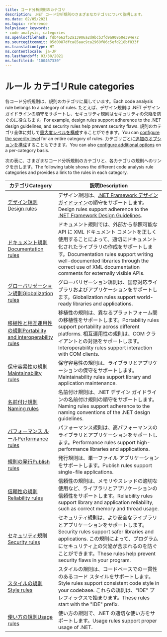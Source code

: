 ```yaml
---
title: コード分析規則のカテゴリ
description: .NET コード分析規則のさまざまなカテゴリについて説明します。
ms.date: 02/05/2021
ms.topic: reference
helpviewer_keywords:
- code analysis, categories
ms.openlocfilehash: fdb4662f52a13906a2d9bcb3fd9a90860e394e72
ms.sourcegitcommit: 05d0087dfca85aac9ca2960f86c5efd218bf833f
ms.translationtype: HT
ms.contentlocale: ja-JP
ms.lasthandoff: 03/30/2021
ms.locfileid: "100467330"
---
```

# <a name="rule-categories"></a><span data-ttu-id="9282d-103">ルール カテゴリ</span><span class="sxs-lookup"><span data-stu-id="9282d-103">Rule categories</span></span>

<span data-ttu-id="9282d-104">各コード分析規則は、規則のカテゴリに属しています。</span><span class="sxs-lookup"><span data-stu-id="9282d-104">Each code analysis rule belongs to a category of rules.</span></span> <span data-ttu-id="9282d-105">たとえば、デザイン規則は .NET デザイン ガイドラインの順守をサポートし、セキュリティ規則はセキュリティの欠陥を防ぐのに役立ちます。</span><span class="sxs-lookup"><span data-stu-id="9282d-105">For example, design rules support adherence to the .NET design guidelines, and security rules help prevent security flaws.</span></span> <span data-ttu-id="9282d-106">規則のカテゴリ全体に対して[重大度レベルを構成](configuration-options.md#scope)することができます。</span><span class="sxs-lookup"><span data-stu-id="9282d-106">You can [configure the severity level](configuration-options.md#scope) for an entire category of rules.</span></span> <span data-ttu-id="9282d-107">カテゴリごとに[追加のオプションを構成](code-quality-rule-options.md#category-of-rules)することもできます。</span><span class="sxs-lookup"><span data-stu-id="9282d-107">You can also [configure additional options](code-quality-rule-options.md#category-of-rules) on a per-category basis.</span></span>

<span data-ttu-id="9282d-108">次の表に、さまざまなコード分析規則のカテゴリと、各カテゴリの規則へのリンクを示します。</span><span class="sxs-lookup"><span data-stu-id="9282d-108">The following table shows the different code analysis rule categories and provides a link to the rules in each category.</span></span>

| <span data-ttu-id="9282d-109">カテゴリ</span><span class="sxs-lookup"><span data-stu-id="9282d-109">Category</span></span> | <span data-ttu-id="9282d-110">説明</span><span class="sxs-lookup"><span data-stu-id="9282d-110">Description</span></span> |
| - | - |
| [<span data-ttu-id="9282d-111">デザイン規則</span><span class="sxs-lookup"><span data-stu-id="9282d-111">Design rules</span></span>](quality-rules/design-warnings.md) | <span data-ttu-id="9282d-112">デザイン規則は、[.NET Framework デザイン ガイドライン](../../standard/design-guidelines/index.md)の順守をサポートします。</span><span class="sxs-lookup"><span data-stu-id="9282d-112">Design rules support adherence to the [.NET Framework Design Guidelines](../../standard/design-guidelines/index.md).</span></span> |
| [<span data-ttu-id="9282d-113">ドキュメント規則</span><span class="sxs-lookup"><span data-stu-id="9282d-113">Documentation rules</span></span>](quality-rules/documentation-warnings.md) | <span data-ttu-id="9282d-114">ドキュメント規則では、外部から参照可能な API に XML ドキュメント コメントを正しく使用することによって、適切にドキュメント化されたライブラリの作成をサポートします。</span><span class="sxs-lookup"><span data-stu-id="9282d-114">Documentation rules support writing well-documented libraries through the correct use of XML documentation comments for externally visible APIs.</span></span> |
| [<span data-ttu-id="9282d-115">グローバリゼーション規則</span><span class="sxs-lookup"><span data-stu-id="9282d-115">Globalization rules</span></span>](quality-rules/globalization-warnings.md) | <span data-ttu-id="9282d-116">グローバリゼーション規則は、国際対応ライブラリおよびアプリケーションをサポートします。</span><span class="sxs-lookup"><span data-stu-id="9282d-116">Globalization rules support world-ready libraries and applications.</span></span> |
| [<span data-ttu-id="9282d-117">移植性と相互運用性の規則</span><span class="sxs-lookup"><span data-stu-id="9282d-117">Portability and interoperability rules</span></span>](quality-rules/interoperability-warnings.md) | <span data-ttu-id="9282d-118">移植性の規則は、異なるプラットフォーム間の移植性をサポートします。</span><span class="sxs-lookup"><span data-stu-id="9282d-118">Portability rules support portability across different platforms.</span></span> <span data-ttu-id="9282d-119">相互運用性の規則は、COM クライアントとの対話をサポートします。</span><span class="sxs-lookup"><span data-stu-id="9282d-119">Interoperability rules support interaction with COM clients.</span></span> |
| [<span data-ttu-id="9282d-120">保守容易性の規則</span><span class="sxs-lookup"><span data-stu-id="9282d-120">Maintainability rules</span></span>](quality-rules/maintainability-warnings.md) | <span data-ttu-id="9282d-121">保守容易性の規則は、ライブラリとアプリケーションの保守をサポートします。</span><span class="sxs-lookup"><span data-stu-id="9282d-121">Maintainability rules support library and application maintenance.</span></span> |
| [<span data-ttu-id="9282d-122">名前付け規則</span><span class="sxs-lookup"><span data-stu-id="9282d-122">Naming rules</span></span>](quality-rules/naming-warnings.md) | <span data-ttu-id="9282d-123">名前付け規則は、.NET デザイン ガイドラインの名前付け規則の順守をサポートします。</span><span class="sxs-lookup"><span data-stu-id="9282d-123">Naming rules support adherence to the naming conventions of the .NET design guidelines.</span></span> |
| [<span data-ttu-id="9282d-124">パフォーマンス ルール</span><span class="sxs-lookup"><span data-stu-id="9282d-124">Performance rules</span></span>](quality-rules/performance-warnings.md) | <span data-ttu-id="9282d-125">パフォーマンス規則は、高パフォーマンスのライブラリとアプリケーションをサポートします。</span><span class="sxs-lookup"><span data-stu-id="9282d-125">Performance rules support high-performance libraries and applications.</span></span> |
| [<span data-ttu-id="9282d-126">規則の発行</span><span class="sxs-lookup"><span data-stu-id="9282d-126">Publish rules</span></span>](quality-rules/publish-warnings.md) | <span data-ttu-id="9282d-127">発行規則は、単一ファイル アプリケーションをサポートします。</span><span class="sxs-lookup"><span data-stu-id="9282d-127">Publish rules support single-file applications.</span></span> |
| [<span data-ttu-id="9282d-128">信頼性の規則</span><span class="sxs-lookup"><span data-stu-id="9282d-128">Reliability rules</span></span>](quality-rules/reliability-warnings.md) | <span data-ttu-id="9282d-129">信頼性の規則は、メモリやスレッドの適切な使用など、ライブラリとアプリケーションの信頼性をサポートします。</span><span class="sxs-lookup"><span data-stu-id="9282d-129">Reliability rules support library and application reliability, such as correct memory and thread usage.</span></span> |
| [<span data-ttu-id="9282d-130">セキュリティ規則</span><span class="sxs-lookup"><span data-stu-id="9282d-130">Security rules</span></span>](quality-rules/security-warnings.md) | <span data-ttu-id="9282d-131">セキュリティ規則は、より安全なライブラリとアプリケーションをサポートします。</span><span class="sxs-lookup"><span data-stu-id="9282d-131">Security rules support safer libraries and applications.</span></span> <span data-ttu-id="9282d-132">この規則によって、プログラムにセキュリティ上の欠陥が含まれるのを防ぐことができます。</span><span class="sxs-lookup"><span data-stu-id="9282d-132">These rules help prevent security flaws in your program.</span></span> |
| [<span data-ttu-id="9282d-133">スタイルの規則</span><span class="sxs-lookup"><span data-stu-id="9282d-133">Style rules</span></span>](style-rules/index.md) | <span data-ttu-id="9282d-134">スタイルの規則は、コードベースでの一貫性のあるコード スタイルをサポートします。</span><span class="sxs-lookup"><span data-stu-id="9282d-134">Style rules support consistent code style in your codebase.</span></span> <span data-ttu-id="9282d-135">これらの規則は、"IDE" プレフィックスで始まります。</span><span class="sxs-lookup"><span data-stu-id="9282d-135">These rules start with the "IDE" prefix.</span></span> |
| [<span data-ttu-id="9282d-136">使い方の規則</span><span class="sxs-lookup"><span data-stu-id="9282d-136">Usage rules</span></span>](quality-rules/usage-warnings.md) | <span data-ttu-id="9282d-137">使い方の規則で、.NET の適切な使い方をサポートします。</span><span class="sxs-lookup"><span data-stu-id="9282d-137">Usage rules support proper usage of .NET.</span></span> |

